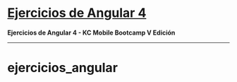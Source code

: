 # [Ejercicios de Angular 4][repo]

**Ejercicios de Angular 4 - KC Mobile Bootcamp V Edición**

----------

# ejercicios_angular

  [repo]: https://github.com/TheHandyOwl/ejercicios_angular
  

